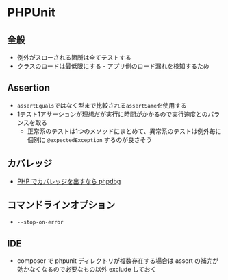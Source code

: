 # PHPUnit

## 全般
* 例外がスローされる箇所は全てテストする
* クラスのロードは最低限にする - アプリ側のロード漏れを検知するため

## Assertion

* `assertEquals`ではなく型まで比較される`assertSame`を使用する
* 1テスト1アサーションが理想だが実行に時間がかかるので実行速度とのバランスを取る
  * 正常系のテストは1つのメソッドにまとめて、異常系のテストは例外毎に個別に `@expectedException` するのが良さそう

## カバレッジ
* [PHP でカバレッジを出すなら phpdbg](https://qiita.com/nanasess/items/f5f8483e92c76ef408ff)

## コマンドラインオプション
* `--stop-on-error`


## IDE
* composer で phpunit ディレクトリが複数存在する場合は assert の補完が効かなくなるので必要なもの以外 exclude しておく
